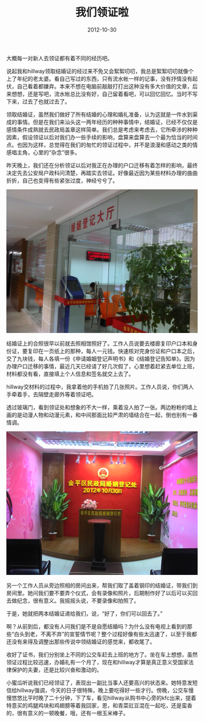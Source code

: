 ﻿---
title: "我们领证啦"
date: 2012-10-30
categories: 
  - "essay"
tags: 
  - "汕头"
  - "结婚证"
---

大概每一对新人去领证都有着不同的经历吧。

说起我和hillway领取结婚证的经过来不免又会絮絮叨叨，我总是絮絮叨叨就像个上了年纪的老太婆。看自己写过的东西，只有流水帐一样的记事，没有抒情没有起伏，自己看着都嫌弃。本来不想在电脑前敲敲打打出这种没有多大价值的文章，后来想想，还是写吧，流水帐总比没有好，自己留着看吧，可以回忆回忆。当时不写下来，过去了也就过去了。

领取结婚证，虽然我们做好了所有结婚的心理和婚礼准备，认为这就是一件水到渠成的事情。但是在我们来汕头这一两年经历的种种事情中，结婚证，已经不仅仅是感情条件成熟就去民政局盖章这样简单。我们总是考虑来考虑去，它所牵涉的种种因素，假设领证以后对我们办一些手续的影响，盘算来盘算去一个最为恰当的时间点。也因为这样，总觉得在我们的匆忙的领证过程中，并不是浪漫和感动之类的情感唱主角，心里的“杂念”很多。

昨天晚上，我们还在分析领证以后对我正在办理的户口迁移有着怎样的影响，最终决定先去公安局户政科问清楚，再踏实去领证。好像最近因为某些材料办理的曲曲折折，自己也变得有些紧张过度，神经兮兮了。

![IMG_20121030_103810](/images/8138151706_cf287080b6_z.jpg)

结婚证上的合照很早以前就去照相馆照好了。工作人员说要去楼廊复印户口本和身份证，要复印在一页纸上的那种，每人一元钱。快速核对完身份证和户口本之后，交了九块钱，每人各填一份《申请婚姻登记声明书》和《结婚登记告知单》。因为办理户口迁移的事情，最近几天已经请了好几次假了，心里想着赶紧去单位上班，材料都没有看，直接填上个人信息和签名就交上去了。

hillway交材料的过程中，我拿着他的手机拍了几张照片。工作人员说，你们两人手牵着手，去隔壁走廊外等着领证吧。

透过玻璃门，看到领证处和想象的不大一样，乘着没人拍了一张。两边粉粉的墙上画的是动漫人物和动漫元素，和中间那面比较严肃的墙结合在一起，倒也别有一番情调。

![IMG_20121030_104246](/images/8138109991_bf829fab6d_z.jpg)

另一个工作人员从旁边照相的房间出来，帮我们取了盖着钢印的结婚证，带我们到房间里。她问我们要不要弄个仪式，会有录像和照片，后期制作好了以后可以买回去做纪念，很有意义。我摇摇头说，不要录像和拍照了。

于是，她就把两本结婚证递给我们，说，“好了，你们可以回去了。”

啊？从前到后，都没有人问我们是不是自愿结婚吗？为什么没有电视上看到的那些“白头到老，不离不弃”的宣誓情节呢？整个过程好像有些太迅速了，以至于我都还没有来得及调整出那些传说中领结婚证的感觉来，都收尾了。

收好了证书，我们分别坐上不同的公交车赶去上班的地方了。坐在车上想想，虽然领证过程比较迅速，办婚礼有一个月了，现在和hillway才算是真正意义受国家法律保护的夫妻，还是比较兴奋和激动的。

小蜜瓜听说我们已经领证了，表现出一副比当事人还要高兴的状态来。她特意发短信给hillway强调，今天的日子很特殊，晚上要吃得好一些才行。傍晚，公交车慢慢悠悠比平时晚了二十分钟，下了车，看见hillway从购书中心旁的kfc出来，提着特意买的鸡腿鸡块和鸡翅膀等着我回家，恩，和青菜豇豆混在一起吃，还是蛮香的，很有意义的一顿晚餐，哦，还有一根玉米棒子。
